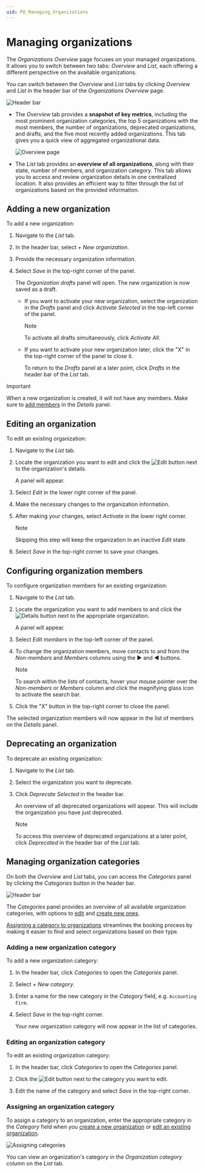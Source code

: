 ```yaml
---
uid: PO_Managing_Organizations
---
```


# Managing organizations

The *Organizations Overview* page focuses on your managed organizations. It allows you to switch between two tabs: *Overview* and *List*, each offering a different perspective on the available organizations.

You can switch between the *Overview* and *List* tabs by clicking *Overview* and *List* in the header bar of the *Organizations Overview* page.

![Header bar](~/user-guide/images/Organizations_Header_Bar.png)

- The *Overview* tab provides a **snapshot of key metrics**, including the most prominent organization categories, the top 5 organizations with the most members, the number of organizations, deprecated organizations, and drafts, and the five most recently added organizations. This tab gives you a quick view of aggregated organizational data.

  ![Overview page](~/user-guide/images/PO_Organizations_Overview_Example.png)

- The *List* tab provides an **overview of all organizations**, along with their state, number of members, and organization category. This tab allows you to access and review organization details in one centralized location. It also provides an efficient way to filter through the list of organizations based on the provided information.

## Adding a new organization

To add a new organization:

1. Navigate to the *List* tab.

1. In the header bar, select *+ New organization*.

1. Provide the necessary organization information.

1. Select *Save* in the top-right corner of the panel.

   The *Organization drafts* panel will open. The new organization is now saved as a draft.

   - If you want to activate your new organization, select the organization in the *Drafts* panel and click *Activate Selected* in the top-left corner of the panel.

     > [!NOTE]
     > To activate all drafts simultaneously, click *Activate All*.

   - If you want to activate your new organization later, click the "X" in the top-right corner of the panel to close it.

     To return to the *Drafts* panel at a later point, click *Drafts* in the header bar of the *List* tab.

> [!IMPORTANT]
> When a new organization is created, it will not have any members. Make sure to [add members](#configuring-organization-members) in the *Details* panel.

## Editing an organization

To edit an existing organization:

1. Navigate to the *List* tab.

1. Locate the organization you want to edit and click the ![Edit](~/user-guide/images/PO_Edit.png) button next to the organization's details.

   A panel will appear.

1. Select *Edit* in the lower right corner of the panel.

1. Make the necessary changes to the organization information.

1. After making your changes, select *Activate* in the lower right corner.

   > [!NOTE]
   > Skipping this step will keep the organization in an inactive *Edit* state.

1. Select *Save* in the top-right corner to save your changes.

## Configuring organization members

To configure organization members for an existing organization:

1. Navigate to the *List* tab.

1. Locate the organization you want to add members to and click the ![Details](~/user-guide/images/PO_Details.png) button next to the appropriate organization.

   A panel will appear.

1. Select *Edit members* in the top-left corner of the panel.

1. To change the organization members, move contacts to and from the *Non-members* and *Members* columns using the ► and ◄ buttons.

   > [!NOTE]
   > To search within the lists of contacts, hover your mouse pointer over the *Non-members* or *Members* column and click the magnifying glass icon to activate the search bar.

1. Click the "X" button in the top-right corner to close the panel.

The selected organization members will now appear in the list of members on the *Details* panel.

## Deprecating an organization

To deprecate an existing organization:

1. Navigate to the *List* tab.

1. Select the organization you want to deprecate.

1. Click *Deprecate Selected* in the header bar.

   An overview of all deprecated organizations will appear. This will include the organization you have just deprecated.

   > [!NOTE]
   > To access this overview of deprecated organizations at a later point, click *Deprecated* in the header bar of the *List* tab.

## Managing organization categories

On both the *Overview* and *List* tabs, you can access the *Categories* panel by clicking the *Categories* button in the header bar.

![Header bar](~/user-guide/images/Organizations_HeaderBar.png)

The *Categories* panel provides an overview of all available organization categories, with options to [edit](#editing-an-organization-category) and [create new ones](#adding-a-new-organization-category).

[Assigning a category to organizations](#assigning-an-organization-category) streamlines the booking process by making it easier to find and select organizations based on their type.

### Adding a new organization category

To add a new organization category:

1. In the header bar, click *Categories* to open the *Categories* panel.

1. Select *+ New category*.

1. Enter a name for the new category in the *Category* field, e.g. `Accounting Firm`.

1. Select *Save* in the top-right corner.

   Your new organization category will now appear in the list of categories.

### Editing an organization category

To edit an existing organization category:

1. In the header bar, click *Categories* to open the *Categories* panel.

1. Click the ![Edit](~/user-guide/images/PO_Edit.png) button next to the category you want to edit.

1. Edit the name of the category and select *Save* in the top-right corner.

### Assigning an organization category

To assign a category to an organization, enter the appropriate category in the *Category* field when you [create a new organization](#adding-a-new-organization) or [edit an existing organization](#editing-an-organization).

![Assigning categories](~/user-guide/images/Assigning_Category.png)

You can view an organization's category in the *Organization category* column on the *List* tab.
